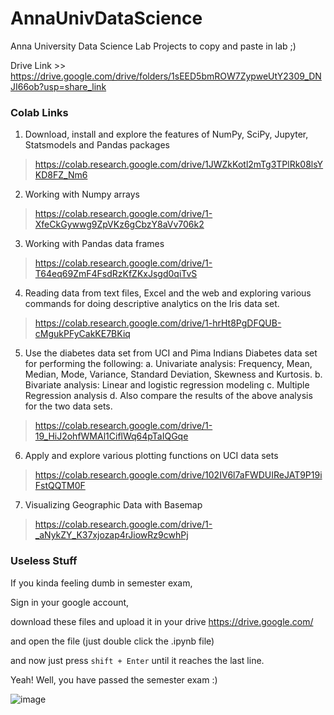 # AnnaUnivDataScience
Anna University Data Science Lab Projects to copy and paste in lab ;)


Drive Link >> https://drive.google.com/drive/folders/1sEED5bmROW7ZypweUtY2309_DNJI66ob?usp=share_link

### Colab Links

1. Download, install and explore the features of NumPy, SciPy, Jupyter,
Statsmodels and Pandas packages

> https://colab.research.google.com/drive/1JWZkKotl2mTg3TPlRk08lsYKD8FZ_Nm6


2. Working with Numpy arrays 

> https://colab.research.google.com/drive/1-XfeCkGywwg9ZpVKz6gCbzY8aVv706k2


3. Working with Pandas data frames

> https://colab.research.google.com/drive/1-T64eq69ZmF4FsdRzKfZKxJsgd0qiTvS


4. Reading data from text files, Excel and the web and exploring
various commands for doing descriptive analytics on the Iris data
set.

> https://colab.research.google.com/drive/1-hrHt8PgDFQUB-cMgukPFyCakKE7BKiq


5. Use the diabetes data set from UCI and Pima Indians Diabetes data
set for performing the following:
a. Univariate analysis: Frequency, Mean, Median, Mode, Variance,
Standard Deviation, Skewness and Kurtosis.
b. Bivariate analysis: Linear and logistic regression modeling
c. Multiple Regression analysis
d. Also compare the results of the above analysis for the two data
sets.

> https://colab.research.google.com/drive/1-19_HiJ2ohfWMAl1CiflWq64pTaIQGqe


6. Apply and explore various plotting functions on UCI data sets

> https://colab.research.google.com/drive/102IV6l7aFWDUIReJAT9P19iFstQQTM0F


7. Visualizing Geographic Data with Basemap

> https://colab.research.google.com/drive/1-_aNykZY_K37xjozap4rJiowRz9cwhPj


### Useless Stuff

If you kinda feeling dumb in semester exam,

Sign in your google account,

download these files and upload it in your drive https://drive.google.com/

and open the file (just double click the .ipynb file)

and now just press `shift + Enter` until it reaches the last line.

Yeah! Well, you have passed the semester exam :)

![image](https://user-images.githubusercontent.com/86729101/200352078-3cd4919b-bbdd-41a7-b606-b37f1d934187.png)
